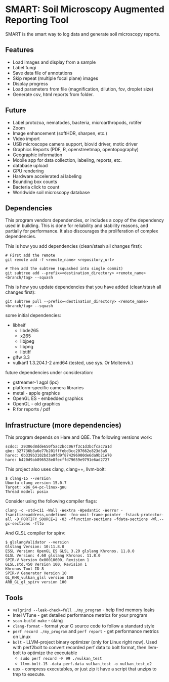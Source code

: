 # SMART: Soil Microscopy Augmented Reporting Tool
SMART is the smart way to log data and generate soil microscopy reports.

## Features
- Load images and display from a sample
- Label fungi
- Save data file of annotations
- Skip repeat (multiple focal plane) images
- Display progress
- Load parameters from file (magnification, dilution, fov, droplet size)
- Generate csv, html reports from folder.

## Future
- Label protozoa, nematodes, bacteria, microarthropods, rotifer  
- Zoom
- Image enhancement (softHDR, sharpen, etc.)
- Video import
- USB microscope camera support, biovid driver, motic driver
- Graphics Reports (PDF, R, openstreetmap, opentopography)
- Geographic information
- Mobile app for data collection, labeling, reports, etc.
- database upload
- GPU rendering
- Hardware accelerated ai labeling
- Bounding box counts
- Bacteria click to count
- Worldwide soil microscopy database

## Dependencies
This program vendors dependencies, or includes a copy of the dependency used in building. This is done for reliability and stability reasons, and partially for performance. It also discourages the proliferation of complex dependencies.

This is how you add dependencies (clean/stash all changes first):
```
# First add the remote
git remote add -f <remote_name> <repository_url>

# Then add the subtree (squashed into single commit)
git subtree add --prefix=<destination_directory> <remote_name> <branch/tag> --squash
```

This is how you update dependencies that you have added (clean/stash all changes first):
```
git subtree pull --prefix=<destination_directory> <remote_name> <branch/tag> --squash
```

some initial dependencies:
- libheif
	- libde265
	- x265
	- libjpeg
	- libpng
	- libtiff
- glfw 3.3
- vulkan1 1.3.204.1-2 amd64 (tested, use sys. Or Moltenvk.)


future dependencies under consideration:
- gstreamer-1 agpl (ipc)
- platform-specific camera libraries
- metal - apple graphics
- OpenGL ES - embedded graphics
- OpenGL - old graphics
- R for reports / pdf

## Infrastructure (more dependencies)
This program depends on Hare and QBE. The following versions work:
```
scdoc: 29306d8dde650f5ac2bcc067f3c1d3bcfcac7a1d
qbe: 327736b3a6e77b201fffebd3cc207662e823d3a5
harec: 0b339b3102bd3a9fd9f874296900de6da9b21e70
hare: b420d9ab896528e8fecffd79659e9791e6ad2727
```

This project also uses clang, clang++, llvm-bolt:
```
$ clang-15 --version
Ubuntu clang version 15.0.7
Target: x86_64-pc-linux-gnu
Thread model: posix
```

Consider using the following compiler flags:
```
clang -c -std=c11 -Wall -Wextra -Wpedantic -Werror -fsanitize=address,undefined -fno-omit-frame-pointer -fstack-protector-all -D_FORTIFY_SOURCE=2 -O3 -ffunction-sections -fdata-sections -Wl,--gc-sections -flto
```

And GLSL compiler for spirv:
```
$ glslangValidator --version
Glslang Version: 10:11.8.0
ESSL Version: OpenGL ES GLSL 3.20 glslang Khronos. 11.8.0
GLSL Version: 4.60 glslang Khronos. 11.8.0
SPIR-V Version 0x00010600, Revision 1
GLSL.std.450 Version 100, Revision 1
Khronos Tool ID 8
SPIR-V Generator Version 10
GL_KHR_vulkan_glsl version 100
ARB_GL_gl_spirv version 100
```

## Tools
- `valgrind --leak-check=full ./my_program` - help find memory leaks
- Intel VTune - get detailed performance metrics for your program
- `scan-build make` - clang 
- `clang-format` - format your C source code to follow a standard style
- `perf record ./my_program` and `perf report` - get performance metrics on Linux
- `bolt` - LLVM-project binary optimizer (only for Linux right now). Used with perf2bolt to convert recorded perf data to bolt format, then llvm-bolt to optimize the executable
	- `sudo perf record -F 99 ./vulkan_test`
	- `llvm-bolt-15 -data perf.data vulkan_test -o vulkan_test_o2`
- upx - compress executables, or just zip it have a script that unzips to tmp to execute.
